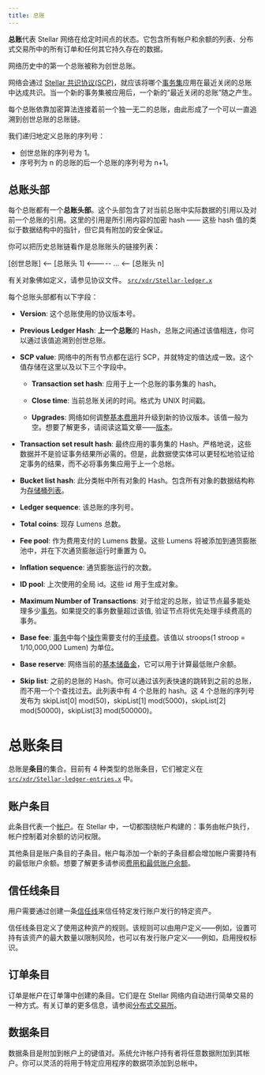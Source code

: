 ```yaml
---
title: 总账
---
```


**总账**代表 Stellar 网络在给定时间点的状态。它包含所有帐户和余额的列表、分布式交易所中的所有订单和任何其它持久存在的数据。

网络历史中的第一个总账被称为创世总账。

网络会通过 [Stellar 共识协议(SCP)](https://www.stellar.org/developers/learn/concepts/scp.html)，就应该将哪个[事务集](./transactions.md#transaction-set)应用在最近关闭的总账中达成共识。当一个新的事务集被应用后，一个新的“最近关闭的总账”随之产生。

每个总账依靠加密算法连接着前一个独一无二的总账，由此形成了一个可以一直追溯到创世总账的总账链。

我们递归地定义总账的序列号：
* 创世总账的序列号为 1。
* 序号列为 n 的总账的后一个总账的序列号为 n+1。

## 总账头部
每个总账都有一个**总账头部**。这个头部包含了对当前总账中实际数据的引用以及对前一个总账的引用。这里的引用是所引用内容的加密 hash —— 这些 hash 值的类似于数据结构中的指针，但它具有附加的安全保证。

你可以把历史总账链看作是总账账头的链接列表：

[创世总账] <—— [总账头 1] <----- ... <—— [总账头 n]

有关对象佛如定义，请参见协议文件。
[`src/xdr/Stellar-ledger.x`](https://github.com/stellar/stellar-core/blob/master/src/xdr/Stellar-ledger.x)

每个总账头部都有以下字段：

- **Version**: 这个总账使用的协议版本号。
- **Previous Ledger Hash**: **上一个总账**的 Hash，总账之间通过该值相连，你可以通过该值追溯到创世总账。
- **SCP value**: 网络中的所有节点都在运行 SCP，并就特定的值达成一致。这个值存储在这里以及以下三个字段中。
  - **Transaction set hash**: 应用于上一个总账的事务集的 hash。

  - **Close time**: 当前总账关闭的时间。格式为 UNIX 时间戳。

  - **Upgrades**: 网络如何调整[基本费用](./fees.md)并升级到新的协议版本。该值一般为空。想要了解更多，请阅读这篇文章——[版本](./versioning.md)。
- **Transaction set result hash**: 最终应用的事务集的 Hash。严格地说，这些数据并不是验证事务结果所必需的。但是，此数据使实体可以更轻松地验证给定事务的结果，而不必将事务集应用于上一个总帐。
- **Bucket list hash**: 此分类帐中所有对象的 Hash。包含所有对象的数据结构称为[存储桶列表](https://github.com/stellar/stellar-core/tree/master/src/bucket)。
- **Ledger sequence**: 该总账的序列号。
- **Total coins**: 现存 Lumens 总数。
- **Fee pool**: 作为费用支付的 Lumens 数量。这些 Lumens 将被添加到通货膨胀池中，并在下次通货膨胀运行时重置为 0。

- **Inflation sequence**: 通货膨胀运行的次数。
- **ID pool**: 上次使用的全局 id。这些 id 用于生成对象。
- **Maximum Number of Transactions**: 对于给定的总账，验证节点最多能处理多少[事务](./transactions.md)。如果提交的事务数量超过该值, 验证节点将优先处理手续费高的事务。
- **Base fee**: [事务](./transactions.md)中每个[操作](./operations.md)需要支付的[手续费](./fees.md#transaction-fee)。该值以 stroops(1 stroop = 1/10,000,000 Lumen) 为单位。
- **Base reserve**: 网络当前的[基本储备金](./fees.md#minimum-account-balance)，它可以用于计算最低账户余额。
- **Skip list**: 之前的总账的 Hash。你可以通过该列表快速的跳转到之前的总账，而不用一个个查找过去。此列表中有 4 个总账的 hash。这 4 个总账的序列号发布为 skipList[0] mod(50)，skipList[1] mod(5000)，skipList[2] mod(50000)，skipList[3] mod(500000)。

# 总账条目

总账是**条目**的集合。目前有 4 种类型的总账条目，它们被定义在 [`src/xdr/Stellar-ledger-entries.x`](https://github.com/stellar/stellar-core/blob/master/src/xdr/Stellar-ledger-entries.x) 中。

## 账户条目
此条目代表一个[帐户](https://stellar-docs.overcat.me/guides/concepts/accounts.html)。在 Stellar 中，一切都围绕帐户构建的：事务由帐户执行，帐户控制着对余额的访问权限。

其他条目是账户条目的子条目。帐户每添加一个新的子条目都会增加帐户需要持有的最低账户余额。想要了解更多请参阅[费用和最低账户余额](https://stellar-docs.overcat.me/guides/concepts/fees.html#minimum-account-balance)。

## 信任线条目
用户需要通过创建一条[信任线](./assets.md)来信任特定发行账户发行的特定资产。

信任线条目定义了使用这种资产的规则。该规则可以由用户定义——例如，设置可持有该资产的最大数量以限制风险，也可以有发行账户定义——例如，启用授权标识。

## 订单条目
订单是帐户在订单簿中创建的条目。它们是在 Stellar 网络内自动进行简单交易的一种方式。有关订单的更多信息，请参阅[分布式交易所](https://stellar-docs.overcat.me/guides/concepts/exchange.html)。

## 数据条目
数据条目是附加到帐户上的键值对。系统允许帐户持有者将任意数据附加到其帐户。你可以灵活的将用于特定应用程序的数据项添加到总帐中。
